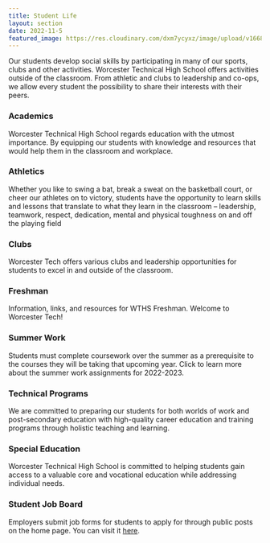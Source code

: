 ```yaml
---
title: Student Life
layout: section
date: 2022-11-5
featured_image: https://res.cloudinary.com/dxm7ycyxz/image/upload/v1668016951/2022/05/students-image_gmikoz.jpg
---
```


Our students develop social skills by participating in many of our sports, clubs and other activities. Worcester Technical High School offers activities outside of the classroom. From athletic and clubs to leadership and co-ops, we allow every student the possibility to share their interests with their peers.


### Academics
Worcester Technical High School regards education with the utmost importance. By equipping our students with knowledge and resources that would help them in the classroom and workplace.


### Athletics
Whether you like to swing a bat, break a sweat on the basketball court, or cheer our athletes on to victory, students have the opportunity to learn skills and lessons that translate to what they learn in the classroom – leadership, teamwork, respect, dedication, mental and physical toughness on and off the playing field


### Clubs
Worcester Tech offers various clubs and leadership opportunities for students to excel in and outside of the classroom.


### Freshman
Information, links, and resources for WTHS Freshman. Welcome to Worcester Tech!


### Summer Work
Students must complete coursework over the summer as a prerequisite to the courses they will be taking that upcoming year. Click to learn more about the summer work assignments for 2022-2023.


### Technical Programs
We are committed to preparing our students for both worlds of work and post-secondary education with high-quality career education and training programs through holistic teaching and learning.


### Special Education
Worcester Technical High School is committed to helping students gain access to a valuable core and vocational education while addressing individual needs.


### Student Job Board
Employers submit job forms for students to apply for through public posts on the home page. You can visit it [here](https://jobs.techhigh.us/).